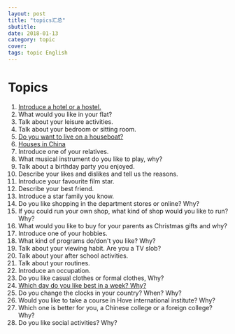 ```yaml
---
layout: post
title: "topics汇总"
sbutitle: 
date: 2018-01-13
category: topic
cover: 
tags: topic English
---
```


# Topics

1. [Introduce a hotel or a hostel.](http://hxy.cool/2018/01/14/introduce-a-hotel-or-a-hostel.html)
2. What would you like in your flat?
3. Talk about your leisure activities.
4. Talk about your bedroom or sitting room.
5. [Do you want to live on a houseboat?](http://hxy.cool/topic/2018/01/11/do-you-want-to-live-on-a-houseboat.html)
6. [Houses in China](http://hxy.cool/homework/2018/01/14/houses-in-china.html)
7. Introduce one of your relatives.
8. What musical instrument do you like to play, why?
9. Talk about a birthday party you enjoyed.
10. Describe your likes and dislikes and tell us the reasons.
11. Introduce your favourite film star.
12. Describe your best friend.
13. Introduce a star family you know.
14. Do you like shopping in the department stores or online? Why?
15. If you could run your own shop, what kind of shop would you like to run? Why?
16. What would you like to buy for your parents as Christmas gifts and why?
17. Introduce one of your hobbies.
18. What kind of programs do/don't you like? Why?
19. Talk about your viewing habit. Are you a TV slob?
20. Talk about your after school activities.
21. Talk about your routines.
22. Introduce an occupation.
23. Do you like casual clothes or formal clothes, Why?
24. [Which day do you like best in a week? Why?](http://hxy.cool/topic/2018/01/11/which-day-do-you-like-most.html)
25. Do you change the clocks in your country? When? Why?
26. Would you like to take a course in Hove international institute? Why?
27. Which one is better for you, a Chinese college or a foreign college? Why?
28. Do you like social activities? Why?

